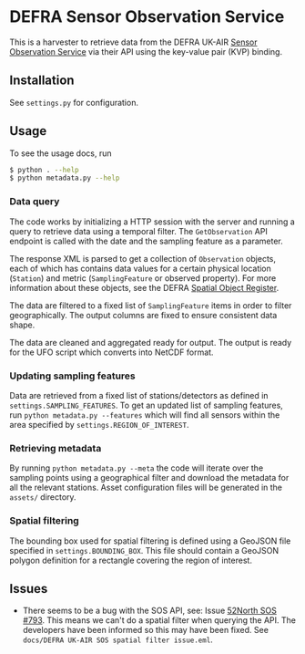 # DEFRA Sensor Observation Service

This is a harvester to retrieve data from the DEFRA UK-AIR [Sensor Observation Service](https://uk-air.defra.gov.uk/data/about_sos) via their API using the key-value pair (KVP) binding.

## Installation

See `settings.py` for configuration.

## Usage

To see the usage docs, run

```bash
$ python . --help
$ python metadata.py --help
```

### Data query

The code works by initializing a HTTP session with the server and running a query to retrieve data using a temporal filter.  The `GetObservation` API endpoint is called with the date and the sampling feature as a parameter.

The response XML is parsed to get a collection of `Observation` objects, each of which has contains data values for a certain physical location (`Station`) and metric (`SamplingFeature` or observed property). For more information about these objects, see the DEFRA [Spatial Object Register](https://uk-air.defra.gov.uk/data/so/about/).

The data are filtered to a fixed list of `SamplingFeature` items in order to filter geographically. The output columns are fixed to ensure consistent data shape.

The data are cleaned and aggregated ready for output. The output is ready for the UFO script which converts into NetCDF format.

### Updating sampling features

Data are retrieved from a fixed list of stations/detectors as defined in `settings.SAMPLING_FEATURES`. To get an updated list of sampling features, run `python metadata.py --features` which will find all sensors within the area specified by `settings.REGION_OF_INTEREST`.

### Retrieving metadata

By running `python metadata.py --meta` the code will iterate over the sampling points using a geographical filter and download the metadata for all the relevant stations. Asset configuration files will be generated in the `assets/` directory.

### Spatial filtering

The bounding box used for spatial filtering is defined using a GeoJSON file specified in `settings.BOUNDING_BOX`. This file should contain a GeoJSON polygon definition for a rectangle covering the region of interest.

## Issues

* There seems to be a bug with the SOS API, see: Issue [52North SOS #793](https://github.com/52North/SOS/issues/793). This means we can't do a spatial filter when querying the API. The developers have been informed so this may have been fixed. See `docs/DEFRA UK-AIR SOS spatial filter issue.eml`.